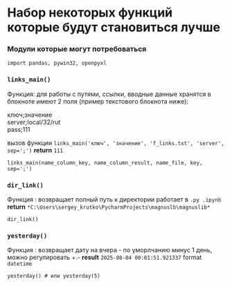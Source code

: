 # Набор некоторых функций которые будут становиться лучше

### Модули которые могут потребоваться
    import pandas, pywin32, openpyxl

### `links_main()`
Функция: для работы с путями, ссылки, вводные данные хранятся в блокноте
имеют 2 поля (пример текстового блокнота ниже):

ключ;значение       
server;local/32/rut     
pass;111

вызов функции `links_main('ключ', 'значение', 'f_links.txt', 'server', sep=';')` **return** `111`

    
    links_main(name_column_key, name_column_result, name_file, key, sep=';')

### `dir_link()`
Функция : возвращает полный путь к директории
работает в `.py .ipynb` **return**
`*C:\Users\sergey_krutko\PycharmProjects\magnuslb\magnuslib*`

    dir_link()

### `yesterday()`
Функция : возвращает дату на вчера - по уморлчанию минус 1 день, можно регулировать +.-
**result** `2025-08-04 00:01:51.921337` format `datetime`

    yesterday() # или yesterday(5)


    



    
